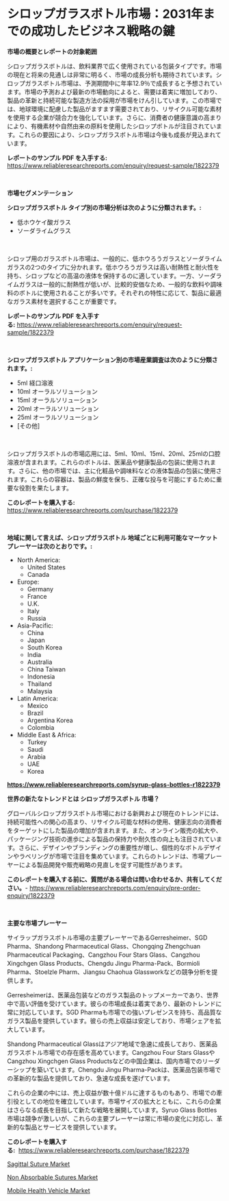 <p><h1>シロップガラスボトル市場：2031年までの成功したビジネス戦略の鍵</h1></p><p><strong>市場の概要とレポートの対象範囲</strong></p>
<p><p>シロップガラスボトルは、飲料業界で広く使用されている包装タイプです。市場の現在と将来の見通しは非常に明るく、市場の成長分析も期待されています。シロップガラスボトル市場は、予測期間中に年率12.9％で成長すると予想されています。市場の予測および最新の市場動向によると、需要は着実に増加しており、製品の革新と持続可能な製造方法の採用が市場をけん引しています。この市場では、地球環境に配慮した製品がますます需要されており、リサイクル可能な素材を使用する企業が競合力を強化しています。さらに、消費者の健康意識の高まりにより、有機素材や自然由来の原料を使用したシロップボトルが注目されています。これらの要因により、シロップガラスボトル市場は今後も成長が見込まれています。</p></p>
<p><strong>レポートのサンプル PDF を入手する:</strong> <a href="https://www.reliableresearchreports.com/enquiry/request-sample/1822379">https://www.reliableresearchreports.com/enquiry/request-sample/1822379</a></p>
<p>&nbsp;</p>
<p><strong>市場セグメンテーション</strong></p>
<p><strong>シロップガラスボトル タイプ別の市場分析は次のように分類されます。:</strong></p>
<p><ul><li>低ホウケイ酸ガラス</li><li>ソーダライムグラス</li></ul></p>
<p>&nbsp;</p>
<p><p>シロップ用のガラスボトル市場は、一般的に、低ホウろうガラスとソーダライムガラスの2つのタイプに分かれます。低ホウろうガラスは高い耐熱性と耐火性を持ち、シロップなどの高温の液体を保持するのに適しています。一方、ソーダライムガラスは一般的に耐熱性が低いが、比較的安価なため、一般的な飲料や調味料のボトルに使用されることが多いです。それぞれの特性に応じて、製品に最適なガラス素材を選択することが重要です。</p></p>
<p><strong>レポートのサンプル PDF を入手する:</strong>&nbsp;<a href="https://www.reliableresearchreports.com/enquiry/request-sample/1822379">https://www.reliableresearchreports.com/enquiry/request-sample/1822379</a></p>
<p>&nbsp;</p>
<p><strong> シロップガラスボトル アプリケーション別の市場産業調査は次のように分類されます。:</strong></p>
<p><ul><li>5ml 経口溶液</li><li>10ml オーラルソリューション</li><li>15ml オーラルソリューション</li><li>20ml オーラルソリューション</li><li>25ml オーラルソリューション</li><li>[その他]</li></ul></p>
<p>&nbsp;</p>
<p><p>シロップガラスボトルの市場応用には、5ml、10ml、15ml、20ml、25mlの口腔溶液が含まれます。これらのボトルは、医薬品や健康製品の包装に使用されます。さらに、他の市場では、主に化粧品や調味料などの液体製品の包装に使用されます。これらの容器は、製品の鮮度を保ち、正確な投与を可能にするために重要な役割を果たします。</p></p>
<p><strong>このレポートを購入する:</strong>&nbsp; <a href="https://www.reliableresearchreports.com/purchase/1822379">https://www.reliableresearchreports.com/purchase/1822379</a></p>
<p>&nbsp;</p>
<p><strong>地域に関して言えば、シロップガラスボトル 地域ごとに利用可能なマーケットプレーヤーは次のとおりです。:</strong></p>
<p><ul>
    <li>
        North America:
        <ul>
            <li>United States</li>
            <li>Canada</li>
        </ul>
    </li>
    <li>
        Europe:
        <ul>
            <li>Germany</li>
            <li>France</li>
            <li>U.K.</li>
            <li>Italy</li>
            <li>Russia</li>
        </ul>
    </li>
    <li>
        Asia-Pacific:
        <ul>
            <li>China</li>
            <li>Japan</li>
            <li>South Korea</li>
            <li>India</li>
            <li>Australia</li>
            <li>China Taiwan</li>
            <li>Indonesia</li>
            <li>Thailand</li>
            <li>Malaysia</li>
        </ul>
    </li>
    <li>
        Latin America:
        <ul>
            <li>Mexico</li>
            <li>Brazil</li>
            <li>Argentina Korea</li>
            <li>Colombia</li>
        </ul>
    </li>
    <li>
        Middle East & Africa:
        <ul>
            <li>Turkey</li>
            <li>Saudi</li>
            <li>Arabia</li>
            <li>UAE</li>
            <li>Korea</li>
        </ul>
    </li>
    </ul></p>
<p><strong><a href="https://www.reliableresearchreports.com/syrup-glass-bottles-r1822379">https://www.reliableresearchreports.com/syrup-glass-bottles-r1822379</a></strong>&nbsp;</p>
<p><strong>世界の新たなトレンドとは シロップガラスボトル 市場？</strong></p>
<p><p>グローバルシロップガラスボトル市場における新興および現在のトレンドには、持続可能性への関心の高まり、リサイクル可能な材料の使用、健康志向の消費者をターゲットにした製品の増加が含まれます。また、オンライン販売の拡大や、パッケージング技術の進歩による製品の保持力や耐久性の向上も注目されています。さらに、デザインやブランディングの重要性が増し、個性的なボトルデザインやラベリングが市場で注目を集めています。これらのトレンドは、市場プレーヤーによる製品開発や販売戦略の見直しを促す可能性があります。</p></p>
<p><strong>このレポートを購入する前に、質問がある場合は問い合わせるか、共有してください。</strong>- <a href="https://www.reliableresearchreports.com/enquiry/pre-order-enquiry/1822379">https://www.reliableresearchreports.com/enquiry/pre-order-enquiry/1822379</a></p>
<p>&nbsp;</p>
<p><strong>主要な市場プレーヤー</strong></p>
<p><p>サイラップガラスボトル市場の主要プレーヤーであるGerresheimer、SGD Pharma、Shandong Pharmaceutical Glass、Chongqing Zhengchuan Pharmaceutical Packaging、Cangzhou Four Stars Glass、Cangzhou Xingchgen Glass Products、Chengdu Jingu Pharma-Pack、Bormioli Pharma、Stoelzle Pharm、Jiangsu Chaohua Glassworkなどの競争分析を提供します。</p><p>Gerresheimerは、医薬品包装などのガラス製品のトップメーカーであり、世界中で高い評価を受けています。彼らの市場成長は着実であり、最新のトレンドに常に対応しています。SGD Pharmaも市場での強いプレゼンスを持ち、高品質なガラス製品を提供しています。彼らの売上収益は安定しており、市場シェアを拡大しています。</p><p>Shandong Pharmaceutical Glassはアジア地域で急速に成長しており、医薬品ガラスボトル市場での存在感を高めています。Cangzhou Four Stars GlassやCangzhou Xingchgen Glass Productsなどの中国企業は、国内市場でのリーダーシップを築いています。Chengdu Jingu Pharma-Packは、医薬品包装市場での革新的な製品を提供しており、急速な成長を遂げています。</p><p>これらの企業の中には、売上収益が数十億ドルに達するものもあり、市場での牽引役としての地位を確立しています。市場サイズの拡大とともに、これらの企業はさらなる成長を目指して新たな戦略を展開しています。Syruo Glass Bottles市場は競争が激しいが、これらの主要プレーヤーは常に市場の変化に対応し、革新的な製品とサービスを提供しています。</p></p>
<p><strong>このレポートを購入する:</strong>&nbsp;&nbsp;<a href="https://www.reliableresearchreports.com/purchase/1822379">https://www.reliableresearchreports.com/purchase/1822379</a></p>
<p><p><a href="https://www.linkedin.com/pulse/sagittal-suture-market-competitive-analysis-trends-forecast-c9o4e?trackingId=Oh4qagkd4fFXNVEkYDKadw%3D%3D">Sagittal Suture Market</a></p><p><a href="https://www.linkedin.com/pulse/non-absorbable-sutures-market-size-outlook-forecast-2024-uil3e?trackingId=RytJ4DVa%2BbCZkSTOOY5Ptg%3D%3D">Non Absorbable Sutures Market</a></p><p><a href="https://www.linkedin.com/pulse/mobile-health-vehiclenbspmarket-focuses-market-share-dvcme?trackingId=my6hDs4q13vHyrG7NxQjwA%3D%3D">Mobile Health Vehicle Market</a></p></p>